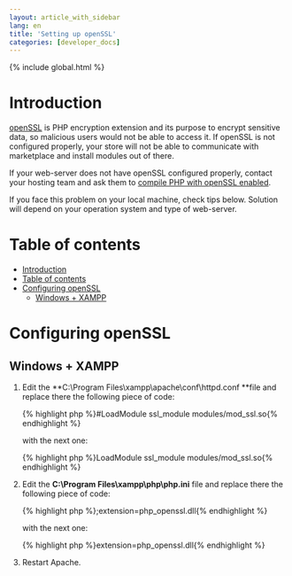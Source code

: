 ```yaml
---
layout: article_with_sidebar
lang: en
title: 'Setting up openSSL'
categories: [developer_docs]
---
```


{% include global.html %}

# Introduction

[openSSL](http://www.php.net/manual/en/book.openssl.php) is PHP encryption extension and its purpose to encrypt sensitive data, so malicious users would not be able to access it. If openSSL is not configured properly, your store will not be able to communicate with marketplace and install modules out of there.

If your web-server does not have openSSL configured properly, contact your hosting team and ask them to [compile PHP with openSSL enabled](http://www.php.net/manual/en/openssl.installation.php).

If you face this problem on your local machine, check tips below. Solution will depend on your operation system and type of web-server.

# Table of contents

*   [Introduction](#introduction)
*   [Table of contents](#table-of-contents)
*   [Configuring openSSL](#configuring-openssl)
    *   [Windows + XAMPP](#windows-+-xampp)

# Configuring openSSL

## Windows + XAMPP

1.  Edit the **C:\Program Files\xampp\apache\conf\httpd.conf **file and replace there the following piece of code:

    {% highlight php %}#LoadModule ssl_module modules/mod_ssl.so{% endhighlight %}

    with the next one:

    {% highlight php %}LoadModule ssl_module modules/mod_ssl.so{% endhighlight %}
2.  Edit the **C:\Program Files\xampp\php\php.ini** file and replace there the following piece of code:

    {% highlight php %};extension=php_openssl.dll{% endhighlight %}

    with the next one:

    {% highlight php %}extension=php_openssl.dll{% endhighlight %}
3.  Restart Apache.